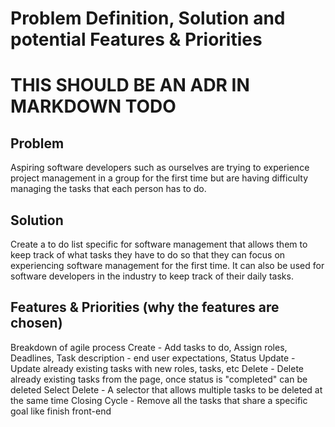# Problem Definition, Solution and potential Features & Priorities
# THIS SHOULD BE AN ADR IN MARKDOWN TODO

## Problem
Aspiring software developers such as ourselves are trying to experience project management in a group for the first time but are having difficulty managing the tasks that each person has to do.

## Solution
Create a to do list specific for software management that allows them to keep track of what tasks they have to do so that they can focus on experiencing software management for the first time. It can also be used for software developers in the industry to keep track of their daily tasks. 

## Features & Priorities (why the features are chosen)
Breakdown of agile process
Create - Add tasks to do, Assign roles, Deadlines, Task description - end user expectations, Status
Update - Update already existing tasks with new roles, tasks, etc
Delete - Delete already existing tasks from the page, once status is "completed" can be deleted
Select Delete - A selector that allows multiple tasks to be deleted at the same time
Closing Cycle - Remove all the tasks that share a specific goal like finish front-end
